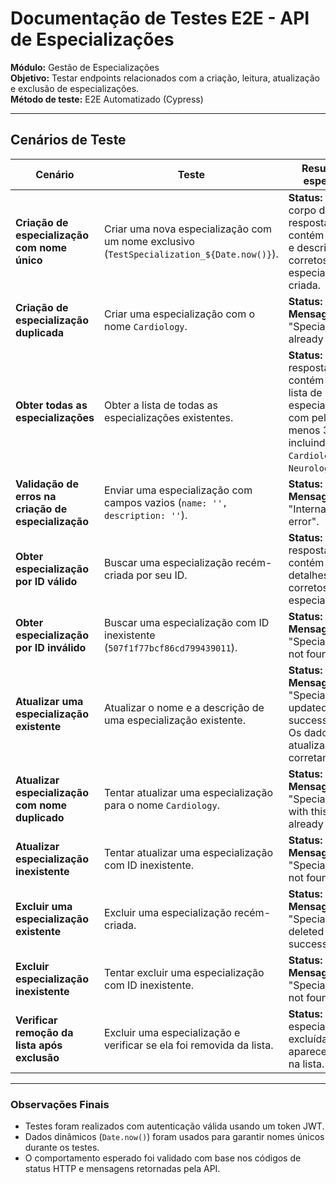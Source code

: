 # **Documentação de Testes E2E - API de Especializações**

**Módulo:** Gestão de Especializações  
**Objetivo:** Testar endpoints relacionados com a criação, leitura, atualização e exclusão de especializações.  
**Método de teste:** E2E Automatizado (Cypress)  

---

## **Cenários de Teste**

| **Cenário** | **Teste** | **Resultado esperado** |
|------------|-----------|------------------------|
| **Criação de especialização com nome único** | Criar uma nova especialização com um nome exclusivo (`TestSpecialization_${Date.now()}`). | **Status:** 201. O corpo da resposta contém o nome e descrição corretos da especialização criada. |
| **Criação de especialização duplicada** | Criar uma especialização com o nome `Cardiology`. | **Status:** 409. **Mensagem:** "Specialization already exists". |
| **Obter todas as especializações** | Obter a lista de todas as especializações existentes. | **Status:** 200. A resposta contém uma lista de especializações com pelo menos 3 itens, incluindo `Cardiology` e `Neurology`. |
| **Validação de erros na criação de especialização** | Enviar uma especialização com campos vazios (`name: '', description: ''`). | **Status:** 500. **Mensagem:** "Internal server error". |
| **Obter especialização por ID válido** | Buscar uma especialização recém-criada por seu ID. | **Status:** 200. A resposta contém os detalhes corretos da especialização. |
| **Obter especialização por ID inválido** | Buscar uma especialização com ID inexistente (`507f1f77bcf86cd799439011`). | **Status:** 404. **Mensagem:** "Specialization not found". |
| **Atualizar uma especialização existente** | Atualizar o nome e a descrição de uma especialização existente. | **Status:** 200. **Mensagem:** "Specialization updated successfully". Os dados são atualizados corretamente. |
| **Atualizar especialização com nome duplicado** | Tentar atualizar uma especialização para o nome `Cardiology`. | **Status:** 409. **Mensagem:** "Specialization with this name already exists". |
| **Atualizar especialização inexistente** | Tentar atualizar uma especialização com ID inexistente. | **Status:** 404. **Mensagem:** "Specialization not found". |
| **Excluir uma especialização existente** | Excluir uma especialização recém-criada. | **Status:** 200. **Mensagem:** "Specialization deleted successfully". |
| **Excluir especialização inexistente** | Tentar excluir uma especialização com ID inexistente. | **Status:** 404. **Mensagem:** "Specialization not found". |
| **Verificar remoção da lista após exclusão** | Excluir uma especialização e verificar se ela foi removida da lista. | **Status:** 200. A especialização excluída não aparece mais na lista. |

---

### **Observações Finais**
- Testes foram realizados com autenticação válida usando um token JWT.
- Dados dinâmicos (`Date.now()`) foram usados para garantir nomes únicos durante os testes.
- O comportamento esperado foi validado com base nos códigos de status HTTP e mensagens retornadas pela API.

